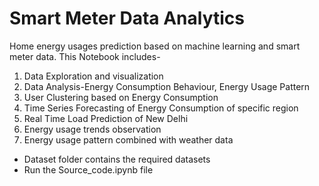 # Smart Meter Data Analytics
Home energy usages prediction based on machine learning and smart meter data.
This Notebook includes-
1. Data Exploration and visualization
2. Data Analysis-Energy Consumption Behaviour, Energy Usage Pattern
3. User Clustering based on Energy Consumption
4. Time Series Forecasting of Energy Consumption of specific region
5. Real Time Load Prediction of New Delhi
6. Energy usage trends observation
7. Energy usage pattern combined with weather data

- Dataset folder contains the required datasets
- Run the Source_code.ipynb file

